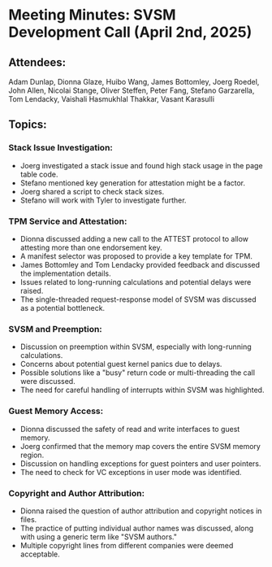 # Meeting Minutes: SVSM Development Call (April 2nd, 2025)

## Attendees:

Adam Dunlap, Dionna Glaze, Huibo Wang, James Bottomley, Joerg Roedel, John Allen, Nicolai Stange, Oliver Steffen, Peter Fang, Stefano Garzarella, Tom Lendacky, Vaishali Hasmukhlal Thakkar, Vasant Karasulli

## Topics:

### Stack Issue Investigation:

* Joerg investigated a stack issue and found high stack usage in the page table code.
* Stefano mentioned key generation for attestation might be a factor.
* Joerg shared a script to check stack sizes.
* Stefano will work with Tyler to investigate further.

### TPM Service and Attestation:

* Dionna discussed adding a new call to the ATTEST protocol to allow attesting more than one endorsement key.
* A manifest selector was proposed to provide a key template for TPM.
* James Bottomley and Tom Lendacky provided feedback and discussed the implementation details.
* Issues related to long-running calculations and potential delays were raised.
* The single-threaded request-response model of SVSM was discussed as a potential bottleneck.

### SVSM and Preemption:

* Discussion on preemption within SVSM, especially with long-running calculations.
* Concerns about potential guest kernel panics due to delays.
* Possible solutions like a "busy" return code or multi-threading the call were discussed.
* The need for careful handling of interrupts within SVSM was highlighted.

### Guest Memory Access:

* Dionna discussed the safety of read and write interfaces to guest memory.
* Joerg confirmed that the memory map covers the entire SVSM memory region.
* Discussion on handling exceptions for guest pointers and user pointers.
* The need to check for VC exceptions in user mode was identified.

### Copyright and Author Attribution:

* Dionna raised the question of author attribution and copyright notices in files.
* The practice of putting individual author names was discussed, along with using a generic term like "SVSM authors."
* Multiple copyright lines from different companies were deemed acceptable.
